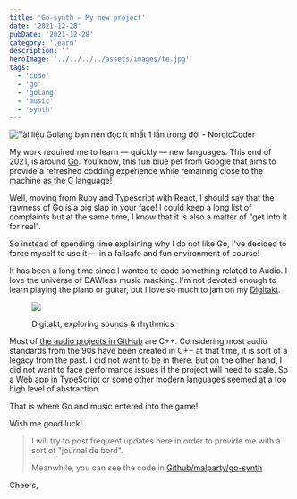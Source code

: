 ```yaml
---
title: 'Go-synth — My new project'
date: '2021-12-28'
pubDate: '2021-12-28'
category: 'learn'
description: ''
heroImage: '../../../../assets/images/te.jpg'
tags:
  - 'code'
  - 'go'
  - 'golang'
  - 'music'
  - 'synth'
---
```


![Tài liệu Golang bạn nên đọc ít nhất 1 lần trong đời - NordicCoder](https://nordiccoder.com/app/uploads/2019/12/44-t%C3%A0i-li%E1%BB%87u-h%E1%BB%8Dc-golang.png)

My work required me to learn — quickly — new languages. This end of 2021, is around [Go](https://go.dev/). You know, this fun blue pet from Google that aims to provide a refreshed codding experience while remaining close to the machine as the C language!

Well, moving from Ruby and Typescript with React, I should say that the rawness of Go is a big slap in your face! I could keep a long list of complaints but at the same time, I know that it is also a matter of "get into it for real".

So instead of spending time explaining why I do not like Go, I've decided to force myself to use it — in a failsafe and fun environment of course!

It has been a long time since I wanted to code something related to Audio. I love the universe of DAWless music macking. I'm not devoted enough to learn playing the piano or guitar, but I love so much to jam on my [Digitakt](https://www.elektron.se/products/digitakt/).

<figure>

![](https://malparty.cluster010.ovh.net/wp-content/uploads/2021/12/Digitakt_HERO_01_1920x1280-1024x683.jpg)

<figcaption>

Digitakt, exploring sounds & rhythmics

</figcaption>

</figure>

Most of [the audio projects in GitHub](https://awesomeopensource.com/projects/synthesizer) are C++. Considering most audio standards from the 90s have been created in C++ at that time, it is sort of a legacy from the past. I did not want to be in there. But on the other hand, I did not want to face performance issues if the project will need to scale. So a Web app in TypeScript or some other modern languages seemed at a too high level of abstraction.

That is where Go and music entered into the game!

Wish me good luck!

> I will try to post frequent updates here in order to provide me with a sort of "journal de bord".
>
> Meanwhile, you can see the code in [Github/malparty/go-synth](https://github.com/malparty/go-synth)

Cheers,

